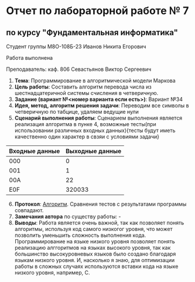 # Отчет по лабораторной работе № 7
## по курсу "Фундаментальная информатика"

Студент группы М8О-108Б-23 Иванов Никита Егорович

Работа выполнена 

Преподаватель: каф. 806 Севастьянов Виктор Сергеевич

1. **Тема**: Программирование в алгоритмической модели Маркова
2. **Цель работы**: Составить алгоритм перевода числа из шестнадцатеричной системы счисления в четверичную.
3. **Задание (вариант №<номер варианта если есть>)**: Вариант №34
4. **Идея, метод, алгоритм решения задачи**: Переводим все символы в четверичную по табцице, удаляем ведущие нули
5. **Сценарий выполнения работы**: Сценарием выполнения является реализация алгоритма в пунке 4, возможные тесты(при использовании различных входных данных){тесты будут иметь качественно один характер в свзяи с условиями задачи}

| Входные данные | Выходные данные | 
|----------------|-----------------|
| 000            | 0               |
| 001            | 1               |
| 00A            | 22              |
| E0F            | 320033          |

6. **Протокол**: [Алгоритм](https://github.com/2vn2k/r_lab/blob/master/LW/7/algorithm.txt). Сравнения тестов с результатами программы совпадают.
7. **Замечания автора** по существу работы: -
8. **Выводы**: Работа является очень важной, так как позволяет понять алгоритмы, используя код самого низкогог уровня, что может позволить уменьшить сложность выполнения кода. Программирование на языке низкого уровня позволяет понять реализацию алггоритмов на языках высокого уровня, так как большинство высокуровневых языков было создано благодаря языкам низкого уровня. И, насколько я знаю, для оптимизации работы в сложных случаях используются вставки кода на языке низкого уровня, например, C.
